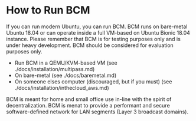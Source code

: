 # How to Run BCM

If you can run modern Ubuntu, you can run BCM. BCM runs on bare-metal Ubuntu 18.04 or can operate inside a full VM-based on Ubuntu Bionic 18.04 instance. Please remember that BCM is for testing purposes only and is under heavy development. BCM should be considered for evaluation purposes only.

* Run BCM in a QEMU/KVM-based VM (see ./docs/installation/multipass.md)
* On bare-metal (see ./docs/baremetal.md)
* On someone elses computer (discouraged, but if you must) (see ./docs/installation/inthecloud_aws.md)

BCM is meant for home and small office use in-line with the spirit of decentralization. BCM is menat to provide a performant and secure software-defined network for LAN segments (Layer 3 broadcast domains).